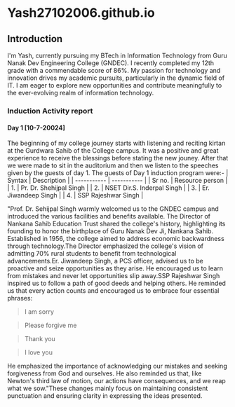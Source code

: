 
# Yash27102006.github.io
## Introduction
I'm Yash, currently pursuing my BTech in Information Technology from Guru Nanak Dev Engineering College (GNDEC). I recently completed my 12th grade with a commendable score of 86%. My passion for technology and innovation drives my academic pursuits, particularly in the dynamic field of IT. I am eager to explore new opportunities and contribute meaningfully to the ever-evolving realm of information technology.
### Induction Activity report 

#### Day 1 [10-7-20024]
The beginning of my college journey starts with listening and reciting kirtan at the Gurdwara Sahib of the College campus. It was a positive and great experience to receive the blessings before stating the new jouney. After that we were made to sit in the auditorium and then we listen to the speeches given by the guests of day 1. The guests of Day 1 induction program were:-
| Syntax | Description |
| ----------- | ----------- |
| Sr no. | Resource person |
| 1. | Pr. Dr. Shehijpal Singh |
| 2. | NSET Dir.S. Inderpal Singh |
| 3. | Er. Jiwandeep Singh |
| 4. | SSP Rajeshwar Singh |

"Prof. Dr. Sehijpal Singh warmly welcomed us to the GNDEC campus and introduced the various facilities and benefits available. The Director of Nankana Sahib Education Trust shared the college's history, highlighting its founding to honor the birthplace of Guru Nanak Dev Ji, Nankana Sahib. Established in 1956, the college aimed to address economic backwardness through technology.The Director emphasized the college's vision of admitting 70% rural students to benefit from technological advancements.Er. Jiwandeep Singh, a PCS officer, advised us to be proactive and seize opportunities as they arise. He encouraged us to learn from mistakes and never let opportunities slip away.SSP Rajeshwar Singh inspired us to follow a path of good deeds and helping others. He reminded us that every action counts and encouraged us to embrace four essential phrases:

>I am sorry

>Please forgive me

>Thank you

>I love you

He emphasized the importance of acknowledging our mistakes and seeking forgiveness from God and ourselves. He also reminded us that, like Newton's third law of motion, our actions have consequences, and we reap what we sow."These changes mainly focus on maintaining consistent punctuation and ensuring clarity in expressing the ideas presented.



